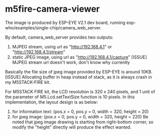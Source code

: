# m5fire-camera-viewer
The image is produced by ESP-EYE V2.1 dev board, running esp-who/examples/single-chip/camera_web_server.

By default, camera_web_server provides two outputs:
1. MJPEG stream, using url as "http://192.168.4.1" or "http://192.168.4.1/stream"
2. static JPEG image, using url as "http://192.168.4.1/capture"
[ISSUE] MJPEG stream url doesn't work, don't know why currently


Basically the file size of jpeg image provided by ESP-EYE is around 10KB.
[ISSUE] Allocating buffer in heap instead of stack, as it is always crash in my M5STACK-FIRE kit.

For M5STACK FIRE kit, the LCD resolution is 320 x 240 pixels, and 1 unit of the parameter of M5.Lcd.setTextSize function is 10 pixels. In this implementation, the layout design is as below:
1. for information text: (pos.x = 0, pos.y = 0, width = 320, height = 20)
2. for jpeg image: (pox.x = 0, pos.y = 0, width = 320, height = 220)
Be noted that jpeg image drawing is starting from right-bottom corner, so modify the "height" directly will produce the effect wanted.
